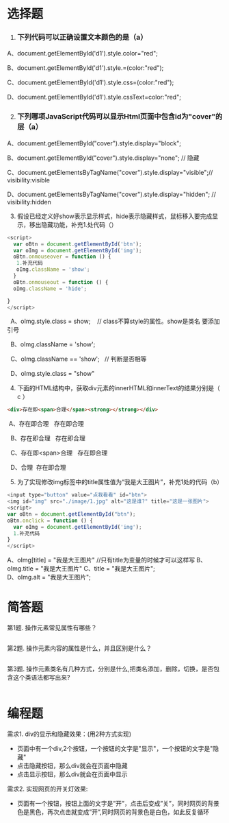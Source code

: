 # 选择题

1. ### 下列代码可以正确设置文本颜色的是（a）

  A、document.getElementById('d1').style.color="red";

  B、document.getElementById('d1').style.=(color:"red");   

  C、document.getElementById('d1').style.css=(color:"red");

  D、document.getElementById('d1').style.cssText=color:"red";

2. ### 下列哪项JavaScript代码可以显示Html页面中包含id为"cover"的层（a）

  A、document.getElementById("cover").style.display="block";

  B、document.getElementById("cover").style.display="none"; // 隐藏

  C、document.getElementsByTagName("cover").style.display="visible";// visibility:visible

  D、document.getElementsByTagName("cover").style.display="hidden"; // visibility:hidden

3. 假设已经定义好show表示显示样式，hide表示隐藏样式，鼠标移入要完成显示，移出隐藏功能，补充1.处代码（）
```js
<script>
  var oBtn = document.getElementById('btn');
  var oImg = document.getElementById('img');
  oBtn.onmouseover = function () {
   1.补充代码
   oImg.className = 'show';
  }
  oBtn.onmouseout = function () {
  oImg.className = 'hide';

}
</script>
```
  A、oImg.style.class = show;    // class不算style的属性。show是类名 要添加引号

  B、oImg.className = 'show';   

  C、oImg.className == 'show';   // 判断是否相等

  D、oImg.style.class = "show"

4. 下面的HTML结构中，获取div元素的innerHTML和innerText的结果分别是（  c ）
```html
<div>存在即<span>合理</span><strong></strong></div>
```

   A、存在即合理   存在即<span>合理</span>

  B、存在即<span>合理</span>   存在即合理

  C、存在即\<span>合理</span><strong></strong>   存在即合理 

  D、<span>合理</span>  存在即<span>合理</span><strong></strong>

5. 为了实现修改img标签中的title属性值为“我是大王图片”，补充1处的代码（b）
```js
<input type="button" value="点我看看" id="btn">
<img id="img" src="./image/1.jpg" alt="这是谁?" title="这是一张图片">
<script>
var oBtn = document.getElementById("btn");
oBtn.onclick = function () {
  var oImg = document.getElementById('img');
  1.补充代码
}
</script>
```

A、oImg[title] = "我是大王图片" //只有title为变量的时候才可以这样写
B、oImg.title = "我是大王图片" 
C、title = "我是大王图片";	 
D、oImg.alt = "我是大王图片";	


# 简答题

第1题. 操作元素常见属性有哪些？
```js

```
第2题. 操作元素内容的属性是什么，并且区别是什么？
```js

```
第3题. 操作元素类名有几种方式，分别是什么,把类名添加，删除，切换，是否包含这个类语法都写出来?
```js

```

# 编程题

需求1. div的显示和隐藏效果：(用2种方式实现)
- 页面中有一个div,2个按钮，一个按钮的文字是"显示"，一个按钮的文字是"隐藏"
- 点击隐藏按钮，那么div就会在页面中隐藏
- 点击显示按钮，那么div就会在页面中显示

需求2. 实现网页的开关灯效果:
- 页面有一个按钮，按钮上面的文字是”开”，点击后变成”关”，同时网页的背景色是黑色，再次点击就变成”开”,同时网页的背景色是白色，如此反复循环

